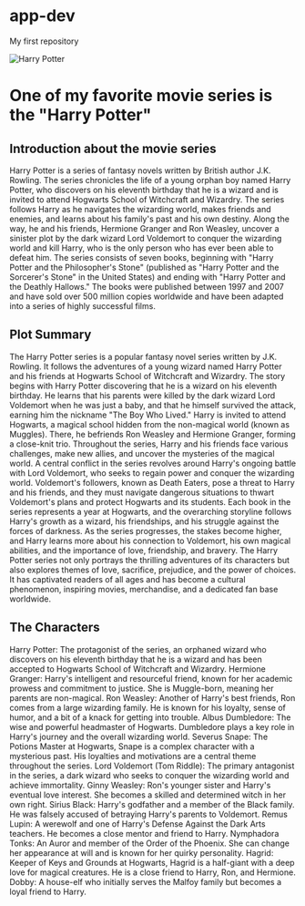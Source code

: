 # app-dev
My first repository

![Harry Potter](https://media.harrypotterfanzone.com/harry-potter-movie-posters-header-1120x0-c-default.jpg)

# One of my favorite movie series is the "Harry Potter"

## Introduction about the movie series

Harry Potter is a series of fantasy novels written by British author J.K. Rowling. The series chronicles the life of a young orphan boy named Harry Potter, who discovers on his eleventh birthday that he is a wizard and is invited to attend Hogwarts School of Witchcraft and Wizardry.
The series follows Harry as he navigates the wizarding world, makes friends and enemies, and learns about his family's past and his own destiny. Along the way, he and his friends, Hermione Granger and Ron Weasley, uncover a sinister plot by the dark wizard Lord Voldemort to conquer the wizarding world and kill Harry, who is the only person who has ever been able to defeat him.
The series consists of seven books, beginning with "Harry Potter and the Philosopher's Stone" (published as "Harry Potter and the Sorcerer's Stone" in the United States) and ending with "Harry Potter and the Deathly Hallows." The books were published between 1997 and 2007 and have sold over 500 million copies worldwide and have been adapted into a series of highly successful films.

## Plot Summary

The Harry Potter series is a popular fantasy novel series written by J.K. Rowling. It follows the adventures of a young wizard named Harry Potter and his friends at Hogwarts School of Witchcraft and Wizardry.
The story begins with Harry Potter discovering that he is a wizard on his eleventh birthday. He learns that his parents were killed by the dark wizard Lord Voldemort when he was just a baby, and that he himself survived the attack, earning him the nickname "The Boy Who Lived."
Harry is invited to attend Hogwarts, a magical school hidden from the non-magical world (known as Muggles). There, he befriends Ron Weasley and Hermione Granger, forming a close-knit trio. Throughout the series, Harry and his friends face various challenges, make new allies, and uncover the mysteries of the magical world.
A central conflict in the series revolves around Harry's ongoing battle with Lord Voldemort, who seeks to regain power and conquer the wizarding world. Voldemort's followers, known as Death Eaters, pose a threat to Harry and his friends, and they must navigate dangerous situations to thwart Voldemort's plans and protect Hogwarts and its students.
Each book in the series represents a year at Hogwarts, and the overarching storyline follows Harry's growth as a wizard, his friendships, and his struggle against the forces of darkness. As the series progresses, the stakes become higher, and Harry learns more about his connection to Voldemort, his own magical abilities, and the importance of love, friendship, and bravery.
The Harry Potter series not only portrays the thrilling adventures of its characters but also explores themes of love, sacrifice, prejudice, and the power of choices. It has captivated readers of all ages and has become a cultural phenomenon, inspiring movies, merchandise, and a dedicated fan base worldwide.

## The Characters

Harry Potter: The protagonist of the series, an orphaned wizard who discovers on his eleventh birthday that he is a wizard and has been accepted to Hogwarts School of Witchcraft and Wizardry.
Hermione Granger: Harry's intelligent and resourceful friend, known for her academic prowess and commitment to justice. She is Muggle-born, meaning her parents are non-magical.
Ron Weasley: Another of Harry's best friends, Ron comes from a large wizarding family. He is known for his loyalty, sense of humor, and a bit of a knack for getting into trouble.
Albus Dumbledore: The wise and powerful headmaster of Hogwarts. Dumbledore plays a key role in Harry's journey and the overall wizarding world.
Severus Snape: The Potions Master at Hogwarts, Snape is a complex character with a mysterious past. His loyalties and motivations are a central theme throughout the series.
Lord Voldemort (Tom Riddle): The primary antagonist in the series, a dark wizard who seeks to conquer the wizarding world and achieve immortality.
Ginny Weasley: Ron's younger sister and Harry's eventual love interest. She becomes a skilled and determined witch in her own right.
Sirius Black: Harry's godfather and a member of the Black family. He was falsely accused of betraying Harry's parents to Voldemort.
Remus Lupin: A werewolf and one of Harry's Defense Against the Dark Arts teachers. He becomes a close mentor and friend to Harry.
Nymphadora Tonks: An Auror and member of the Order of the Phoenix. She can change her appearance at will and is known for her quirky personality.
Hagrid: Keeper of Keys and Grounds at Hogwarts, Hagrid is a half-giant with a deep love for magical creatures. He is a close friend to Harry, Ron, and Hermione.
Dobby: A house-elf who initially serves the Malfoy family but becomes a loyal friend to Harry.
